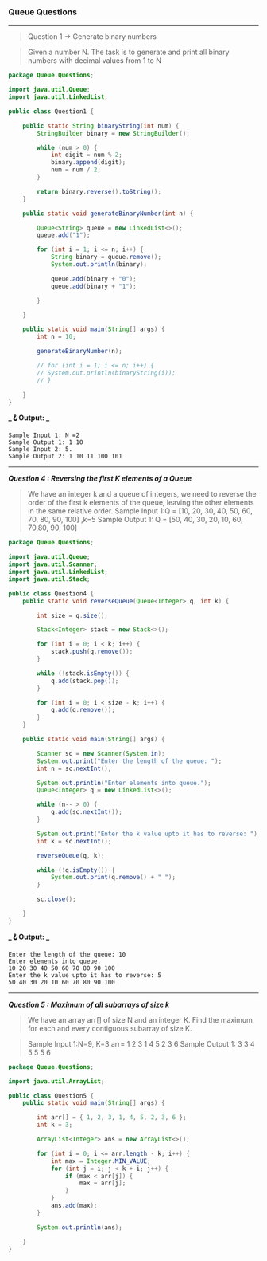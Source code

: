 ### Queue Questions

---

> Question 1 -> Generate binary numbers

> Given a number N. The task is to generate and print all binary numbers with decimal values from 1 to N

```java
package Queue.Questions;

import java.util.Queue;
import java.util.LinkedList;

public class Question1 {

    public static String binaryString(int num) {
        StringBuilder binary = new StringBuilder();

        while (num > 0) {
            int digit = num % 2;
            binary.append(digit);
            num = num / 2;
        }

        return binary.reverse().toString();
    }

    public static void generateBinaryNumber(int n) {

        Queue<String> queue = new LinkedList<>();
        queue.add("1");

        for (int i = 1; i <= n; i++) {
            String binary = queue.remove();
            System.out.println(binary);

            queue.add(binary + "0");
            queue.add(binary + "1");

        }

    }

    public static void main(String[] args) {
        int n = 10;

        generateBinaryNumber(n);

        // for (int i = 1; i <= n; i++) {
        // System.out.println(binaryString(i));
        // }

    }
}
```

**_🪝Output: _**

```
Sample Input 1: N =2
Sample Output 1: 1 10
Sample Input 2: 5.
Sample Output 2: 1 10 11 100 101
```

---

**_Question 4 : Reversing the first K elements of a Queue_**

> We have an integer k and a queue of integers, we need to reverse the order of the first k elements of the queue, leaving the other elements in the same relative order.
> Sample Input 1:Q = [10, 20, 30, 40, 50, 60, 70, 80, 90, 100] ,k=5
> Sample Output 1: Q = [50, 40, 30, 20, 10, 60, 70,80, 90, 100]

```java
package Queue.Questions;

import java.util.Queue;
import java.util.Scanner;
import java.util.LinkedList;
import java.util.Stack;

public class Question4 {
    public static void reverseQueue(Queue<Integer> q, int k) {

        int size = q.size();

        Stack<Integer> stack = new Stack<>();

        for (int i = 0; i < k; i++) {
            stack.push(q.remove());
        }

        while (!stack.isEmpty()) {
            q.add(stack.pop());
        }

        for (int i = 0; i < size - k; i++) {
            q.add(q.remove());
        }
    }

    public static void main(String[] args) {

        Scanner sc = new Scanner(System.in);
        System.out.print("Enter the length of the queue: ");
        int n = sc.nextInt();

        System.out.println("Enter elements into queue.");
        Queue<Integer> q = new LinkedList<>();

        while (n-- > 0) {
            q.add(sc.nextInt());
        }

        System.out.print("Enter the k value upto it has to reverse: ");
        int k = sc.nextInt();

        reverseQueue(q, k);

        while (!q.isEmpty()) {
            System.out.print(q.remove() + " ");
        }

        sc.close();

    }
}
```

**_🪝Output: _**

```
Enter the length of the queue: 10
Enter elements into queue.
10 20 30 40 50 60 70 80 90 100
Enter the k value upto it has to reverse: 5
50 40 30 20 10 60 70 80 90 100
```

---

**_Question 5 : Maximum of all subarrays of size k_**

> We have an array arr[] of size N and an integer K. Find the maximum for each and every contiguous subarray of size K.

> Sample Input 1:N=9, K=3 arr= 1 2 3 1 4 5 2 3 6
> Sample Output 1: 3 3 4 5 5 5 6

```java
package Queue.Questions;

import java.util.ArrayList;

public class Question5 {
    public static void main(String[] args) {

        int arr[] = { 1, 2, 3, 1, 4, 5, 2, 3, 6 };
        int k = 3;

        ArrayList<Integer> ans = new ArrayList<>();

        for (int i = 0; i <= arr.length - k; i++) {
            int max = Integer.MIN_VALUE;
            for (int j = i; j < k + i; j++) {
                if (max < arr[j]) {
                    max = arr[j];
                }
            }
            ans.add(max);
        }

        System.out.println(ans);

    }
}
```

